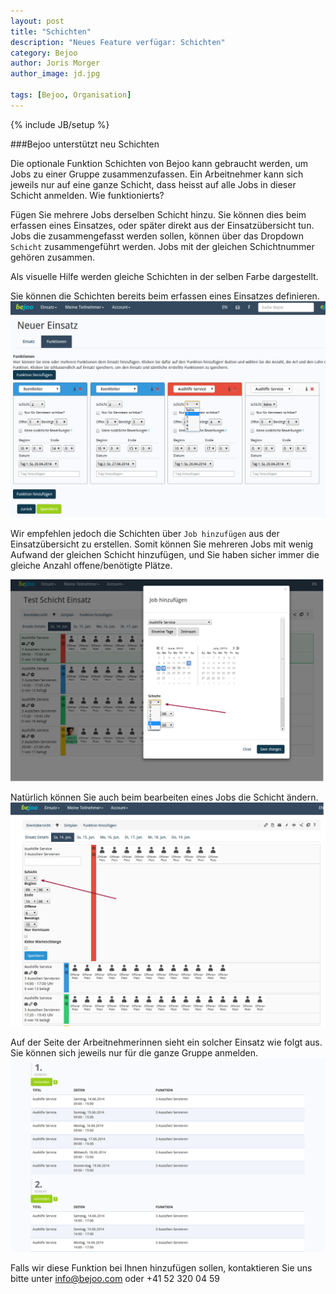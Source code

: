 ```yaml
---
layout: post
title: "Schichten"
description: "Neues Feature verfügar: Schichten"
category: Bejoo
author: Joris Morger
author_image: jd.jpg

tags: [Bejoo, Organisation]
---
```

{% include JB/setup %}

###Bejoo unterstützt neu Schichten

Die optionale Funktion Schichten von Bejoo kann gebraucht werden, um Jobs zu einer Gruppe zusammenzufassen. Ein Arbeitnehmer kann sich jeweils nur auf eine ganze Schicht, dass heisst auf alle Jobs in dieser Schicht anmelden.
Wie funktionierts?

Fügen Sie mehrere Jobs derselben Schicht hinzu.
Sie können dies beim erfassen eines Einsatzes, oder später direkt aus der Einsatzübersicht tun.
Jobs die zusammengefasst werden sollen, können über das Dropdown `Schicht` zusammengeführt werden. Jobs mit der gleichen Schichtnummer gehören zusammen.


Als visuelle Hilfe werden gleiche Schichten in der selben Farbe dargestellt.

Sie können die Schichten bereits beim erfassen eines Einsatzes definieren.
![Einsatz erstellen](/img/group/create_group.png)

Wir  empfehlen jedoch die Schichten über `Job hinzufügen` aus der Einsatzübersicht zu erstellen. Somit können Sie mehreren Jobs mit wenig Aufwand
der gleichen Schicht hinzufügen, und Sie haben sicher immer die gleiche Anzahl offene/benötigte Plätze.

![Job einer Schicht hinzufügen](/img/group/add_to_group1.png)

Natürlich können Sie auch beim bearbeiten eines Jobs die Schicht ändern.
![Job bearbeiten](/img/group/edit_group.png)


Auf der Seite der Arbeitnehmerinnen sieht ein solcher Einsatz wie folgt aus. Sie können sich jeweils nur für die ganze Gruppe anmelden.
![Arbeitnehmer Ansicht](/img/group/user_group.png)


Falls wir diese Funktion bei Ihnen hinzufügen sollen, kontaktieren Sie uns bitte unter info@bejoo.com oder +41 52 320 04 59
